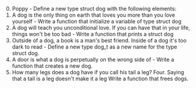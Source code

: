 0. Poppy -
Define a new type struct dog with the following elements:
1. A dog is the only thing on earth that loves you more than you love yourself - 
Write a function that initialize a variable of type struct dog
2. A dog will teach you unconditional love. If you can have that in your life, things won't be too bad - 
Write a function that prints a struct dog
3. Outside of a dog, a book is a man's best friend. Inside of a dog it's too dark to read - 
Define a new type dog_t as a new name for the type struct dog.
4. A door is what a dog is perpetually on the wrong side of - 
Write a function that creates a new dog.
5. How many legs does a dog have if you call his tail a leg? Four. Saying that a tail is a leg doesn't make it a leg
Write a function that frees dogs.
